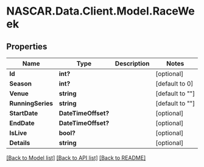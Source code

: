 # NASCAR.Data.Client.Model.RaceWeek
## Properties

Name | Type | Description | Notes
------------ | ------------- | ------------- | -------------
**Id** | **int?** |  | [optional] 
**Season** | **int?** |  | [default to 0]
**Venue** | **string** |  | [default to ""]
**RunningSeries** | **string** |  | [default to ""]
**StartDate** | **DateTimeOffset?** |  | [optional] 
**EndDate** | **DateTimeOffset?** |  | [optional] 
**IsLive** | **bool?** |  | [optional] 
**Details** | **string** |  | [optional] 

[[Back to Model list]](../README.md#documentation-for-models) [[Back to API list]](../README.md#documentation-for-api-endpoints) [[Back to README]](../README.md)

